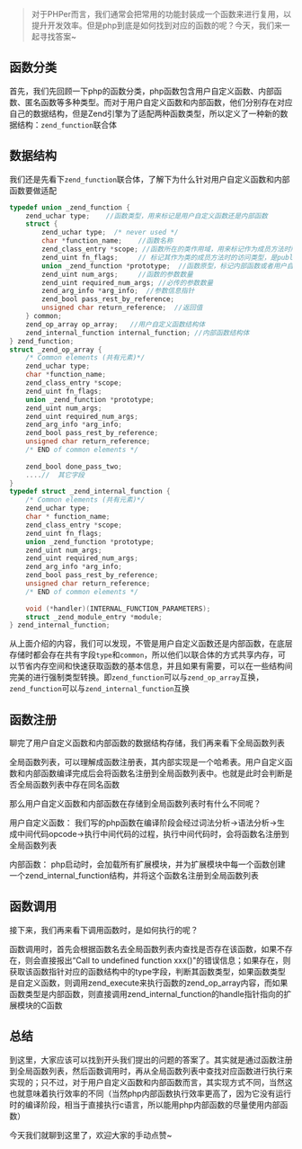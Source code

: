 >对于PHPer而言，我们通常会把常用的功能封装成一个函数来进行复用，以提升开发效率。但是php到底是如何找到对应的函数的呢？今天，我们来一起寻找答案~

## 函数分类
首先，我们先回顾一下php的函数分类，php函数包含用户自定义函数、内部函数、匿名函数等多种类型。而对于用户自定义函数和内部函数，他们分别存在对应自己的数据结构，但是Zend引擎为了适配两种函数类型，所以定义了一种新的数据结构：`zend_function`联合体

## 数据结构
我们还是先看下`zend_function`联合体，了解下为什么针对用户自定义函数和内部函数要做适配
```c
typedef union _zend_function {
    zend_uchar type;    //函数类型，用来标记是用户自定义函数还是内部函数
    struct {
        zend_uchar type;  /* never used */
        char *function_name;    //函数名称
        zend_class_entry *scope; //函数所在的类作用域，用来标记作为成员方法时所属的类
        zend_uint fn_flags;     // 标记其作为类的成员方法时的访问类型，是public、protected还是private
        union _zend_function *prototype;  //函数原型，标记内部函数或者用户自定义函数所属的zend_function
        zend_uint num_args;     //函数的参数数量
        zend_uint required_num_args; //必传的参数数量
        zend_arg_info *arg_info;  //参数信息指针
        zend_bool pass_rest_by_reference;
        unsigned char return_reference;  //返回值 
    } common;
    zend_op_array op_array;   //用户自定义函数结构体
    zend_internal_function internal_function; //内部函数结构体
} zend_function;
struct _zend_op_array {
    /* Common elements (共有元素)*/
    zend_uchar type;
    char *function_name;        
    zend_class_entry *scope;
    zend_uint fn_flags;
    union _zend_function *prototype;
    zend_uint num_args;
    zend_uint required_num_args;
    zend_arg_info *arg_info;
    zend_bool pass_rest_by_reference;
    unsigned char return_reference;
    /* END of common elements */
 
    zend_bool done_pass_two;
    ....//  其它字段
}
typedef struct _zend_internal_function {
    /* Common elements (共有元素)*/
    zend_uchar type;
    char * function_name;
    zend_class_entry *scope;
    zend_uint fn_flags;
    union _zend_function *prototype;
    zend_uint num_args;
    zend_uint required_num_args;
    zend_arg_info *arg_info;
    zend_bool pass_rest_by_reference;
    unsigned char return_reference;
    /* END of common elements */
 
    void (*handler)(INTERNAL_FUNCTION_PARAMETERS);
    struct _zend_module_entry *module;
} zend_internal_function;
```
从上面介绍的内容，我们可以发现，不管是用户自定义函数还是内部函数，在底层存储时都会存在共有字段`type`和`common`，所以他们以联合体的方式共享内存，可以节省内存空间和快速获取函数的基本信息，并且如果有需要，可以在一些结构间完美的进行强制类型转换。即`zend_function`可以与`zend_op_array`互换，`zend_function`可以与`zend_internal_function`互换

## 函数注册
聊完了用户自定义函数和内部函数的数据结构存储，我们再来看下全局函数列表

全局函数列表，可以理解成函数注册表，其内部实现是一个哈希表。用户自定义函数和内部函数编译完成后会将函数名注册到全局函数列表中。也就是此时会判断是否全局函数列表中存在同名函数

那么用户自定义函数和内部函数在存储到全局函数列表时有什么不同呢？

用户自定义函数：
我们写的php函数在编译阶段会经过词法分析->语法分析->生成中间代码opcode->执行中间代码的过程，执行中间代码时，会将函数名注册到全局函数列表

内部函数：
php启动时，会加载所有扩展模块，并为扩展模块中每一个函数创建一个zend_internal_function结构，并将这个函数名注册到全局函数列表

## 函数调用
接下来，我们再来看下调用函数时，是如何执行的呢？

函数调用时，首先会根据函数名去全局函数列表内查找是否存在该函数，如果不存在，则会直接报出“Call to undefined function xxx()"的错误信息；如果存在，则获取该函数指针对应的函数结构中的type字段，判断其函数类型，如果函数类型是自定义函数，则调用zend_execute来执行函数的zend_op_array内容，而如果函数类型是内部函数，则直接调用zend_internal_function的handle指针指向的扩展模块的C函数

## 总结
到这里，大家应该可以找到开头我们提出的问题的答案了。其实就是通过函数注册到全局函数列表，然后函数调用时，再从全局函数列表中查找对应函数进行执行来实现的；只不过，对于用户自定义函数和内部函数而言，其实现方式不同，当然这也就意味着执行效率的不同（当然php内部函数执行效率更高了，因为它没有运行时的编译阶段，相当于直接执行c语言，所以能用php内部函数的尽量使用内部函数）

今天我们就聊到这里了，欢迎大家的手动点赞~

